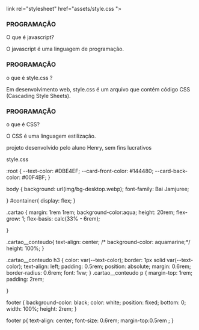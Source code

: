 link rel="stylesheet" href="assets/style.css ">
    <title>Flashcard</title>
</head>
<body>
    <main>
        <section id="container">
            <article class="cartao">
                <div class="cartao__conteudo">
                    <h3>PROGRAMAÇÃO</h3>
                    <div class="cartao__conteudo__pergunta">
                        <p>    O que é javascript?</p>
                    </div>
                    <div class="cartao__conteudo__resposta">
                    <p>O javascript é uma linguagem de programação.</p>
                    </div>
                </div>
            </article>
            <article class="cartao">
                <div class="cartao__conteudo">
                    <h3>PROGRAMAÇÃO</h3>
                    <div class="cartao__conteudo__pergunta">
                        <p> o que é style.css ?</p>
                    </div>
                    <div class="cartao__conteudo__resposta">
                    <p>Em desenvolvimento web, style.css é um arquivo que contém código CSS (Cascading Style Sheets).</p>
                    </div>
                </div>
            </article>
            <article class="cartao">
                <div class="cartao__conteudo">
                    <h3>PROGRAMAÇÃO</h3>
                    <div class="cartao__conteudo__pergunta">
                        <p>o que é CSS?</p>
                    </div>
                    <div class="cartao__conteudo__resposta">
                        <p>O CSS é uma linguagem estilização.</p>
                    </div>
                </div>
            </article>
        </section>
    </main>
    <footer>
        <p>projeto desenvolvido pelo aluno Henry, sem fins lucrativos</p>
    </footer>
</body>
</html>

style.css


:root {
    --text-color: #DBE4EF;
    --card-front-color: #144480;
    --card-back-color: #00F4BF;
}
 

body {
    background: url(img/bg-desktop.webp);
    font-family: Bai Jamjuree;

   }
   #container{
display: flex;
 }

 .cartao {
    margin: 1rem  1rem;
    background-color:aqua;
    height: 20rem;
    flex-grow: 1;
    flex-basis: calc(33% - 6rem);


}

.cartao__conteudo{
    text-align: center;
   /* background-color: aquamarine;*/
    height: 100%;
}
    
.cartao__conteudo h3 {
     color: var(--text-color);
     border: 1px solid var(--text-color);
     text-align: left;
     padding: 0.5rem;
     position: absolute;
     margin: 0.6rem;
     border-radius: 0.6rem;
     font: 1vw;
}
.cartao__conteudo p {
    margin-top: 1rem;
    padding: 2rem;
    
}

   footer {
       background-color: black;
       color: white;
       position: fixed;
       bottom: 0;
       width: 100%;
       height: 2rem;
   }
   
   footer p{
       text-align: center;
       font-size: 0.6rem;
       margin-top:0.5rem ;
   }

